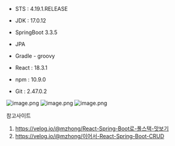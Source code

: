 - STS : 4.19.1.RELEASE
- JDK : 17.0.12
- SpringBoot 3.3.5
- JPA
- Gradle - groovy

- React : 18.3.1
- npm : 10.9.0

- Git : 2.47.0.2

![image.png](https://prod-files-secure.s3.us-west-2.amazonaws.com/a6a97394-be37-4463-b811-c14ba6506a09/23757c1f-af4c-47d6-b0c7-1f170b1658e3/image.png)
![image.png](https://prod-files-secure.s3.us-west-2.amazonaws.com/a6a97394-be37-4463-b811-c14ba6506a09/814939db-e97d-4f6a-b027-fc354f621737/image.png)
![image.png](https://prod-files-secure.s3.us-west-2.amazonaws.com/a6a97394-be37-4463-b811-c14ba6506a09/b22f4312-9e80-4715-8d57-279e31855d81/image.png)

참고사이트

1. https://velog.io/@mzhong/React-Spring-Boot로-풀스택-맛보기
2. https://velog.io/@mzhong/이어서-React-Spring-Boot-CRUD
